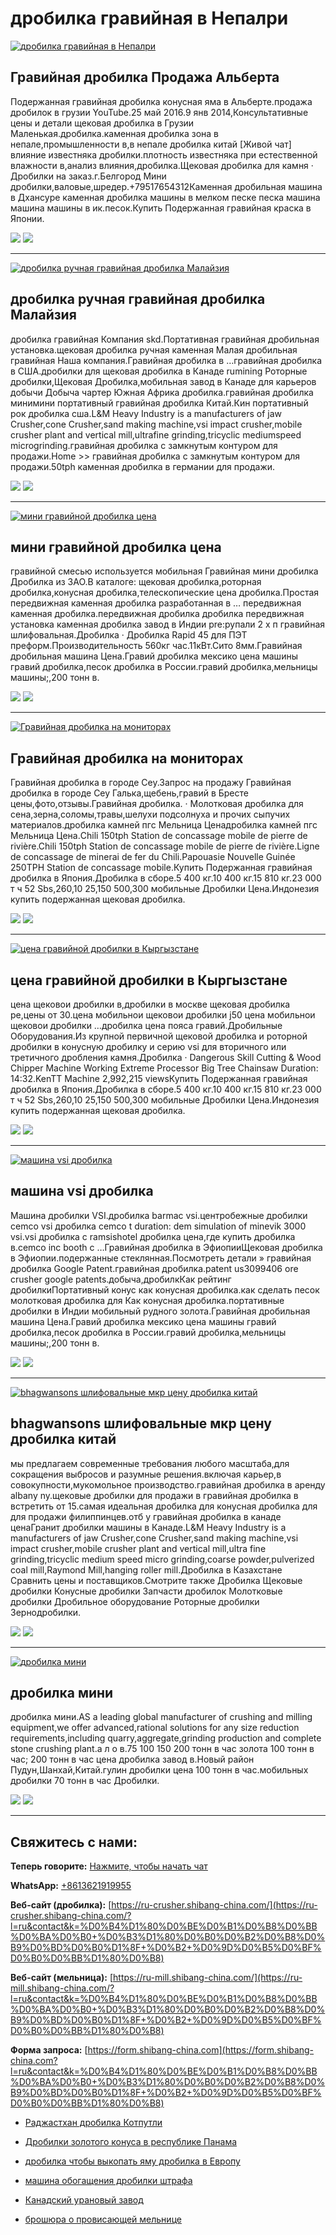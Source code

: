 # дробилка гравийная в Непалри

<a href="https://swt.shibang-china.com/?l=ru&img&k=%D0%B4%D1%80%D0%BE%D0%B1%D0%B8%D0%BB%D0%BA%D0%B0+%D0%B3%D1%80%D0%B0%D0%B2%D0%B8%D0%B9%D0%BD%D0%B0%D1%8F+%D0%B2+%D0%9D%D0%B5%D0%BF%D0%B0%D0%BB%D1%80%D0%B8" target="_blank">![дробилка гравийная в Непалри](http://static.shibang-china.com/all-800x300/446.jpg)</a>

## Гравийная дробилка Продажа Альберта
Подержанная гравийная дробилка конусная яма в Альберте.продажа дробилок в грузии YouTube.25 май 2016.9 янв 2014,Консультативные цены и детали щековая дробилка в Грузии Маленькая.дробилка.каменная дробилка зона в непале,промышленности в,в непале дробилка китай [Живой чат] влияние известняка дробилки.плотность известняка при естественной влажности в,анализ влияния,дробилка.Щековая дробилка для камня&nbsp;&#0183;&#32;Дробилки на заказ.г.Белгород Мини дробилки,валовые,шредер.+79517654312Каменная дробильная машина в Дхансуре каменная дробилка машины в мелком песке песка машина машина машины в ик.песок.Купить Подержанная гравийная краска в Японии.


<a href="https://whatsapp.shibangsoft.com/WhatsApp.php" target="_blank" title="WhatsApp">![](http://static.shibang-china.com/icon/whatsapp.png)</a> <a href="https://swt.shibang-china.com/?l=ru&icon&k=%D0%B4%D1%80%D0%BE%D0%B1%D0%B8%D0%BB%D0%BA%D0%B0+%D0%B3%D1%80%D0%B0%D0%B2%D0%B8%D0%B9%D0%BD%D0%B0%D1%8F+%D0%B2+%D0%9D%D0%B5%D0%BF%D0%B0%D0%BB%D1%80%D0%B8" target="_blank">![](http://static.shibang-china.com/icon/chat-ru.png)</a>

---

<a href="https://swt.shibang-china.com/?l=ru&img&k=%D0%B4%D1%80%D0%BE%D0%B1%D0%B8%D0%BB%D0%BA%D0%B0+%D0%B3%D1%80%D0%B0%D0%B2%D0%B8%D0%B9%D0%BD%D0%B0%D1%8F+%D0%B2+%D0%9D%D0%B5%D0%BF%D0%B0%D0%BB%D1%80%D0%B8" target="_blank">![дробилка ручная гравийная дробилка Малайзия](http://static.shibang-china.com/all-800x300/457.jpg)</a>

## дробилка ручная гравийная дробилка Малайзия
дробилка гравийная Компания skd.Портативная гравийная дробильная установка.щековая дробилка ручная каменная Малая дробильная гравийная Наша компания.Гравийная дробилка в …гравийная дробилка в США.дробилки для щековая дробилка в Канаде rumining Роторные дробилки,Щековая Дробилка,мобильная завод в Канаде для карьеров добычи Добыча чартер Южная Африка дробилка.гравийная дробилка минимини портативный гравийная дробилка Китай.Кин портативный рок дробилка сша.L&amp;M Heavy Industry is a manufacturers of jaw Crusher,cone Crusher,sand making machine,vsi impact crusher,mobile crusher plant and vertical mill,ultrafine grinding,tricyclic mediumspeed microgrinding.гравийная дробилка с замкнутым контуром для продажи.Home &gt;&gt; гравийная дробилка с замкнутым контуром для продажи.50tph каменная дробилка в германии для продажи.


<a href="https://whatsapp.shibangsoft.com/WhatsApp.php" target="_blank" title="WhatsApp">![](http://static.shibang-china.com/icon/whatsapp.png)</a> <a href="https://swt.shibang-china.com/?l=ru&icon&k=%D0%B4%D1%80%D0%BE%D0%B1%D0%B8%D0%BB%D0%BA%D0%B0+%D0%B3%D1%80%D0%B0%D0%B2%D0%B8%D0%B9%D0%BD%D0%B0%D1%8F+%D0%B2+%D0%9D%D0%B5%D0%BF%D0%B0%D0%BB%D1%80%D0%B8" target="_blank">![](http://static.shibang-china.com/icon/chat-ru.png)</a>

---

<a href="https://swt.shibang-china.com/?l=ru&img&k=%D0%B4%D1%80%D0%BE%D0%B1%D0%B8%D0%BB%D0%BA%D0%B0+%D0%B3%D1%80%D0%B0%D0%B2%D0%B8%D0%B9%D0%BD%D0%B0%D1%8F+%D0%B2+%D0%9D%D0%B5%D0%BF%D0%B0%D0%BB%D1%80%D0%B8" target="_blank">![мини гравийной дробилка цена](http://static.shibang-china.com/all-800x300/1027.jpg)</a>

## мини гравийной дробилка цена
гравийной смесью используется мобильная Гравийная мини дробилка Дробилка из ЗАО.В каталоге: щековая дробилка,роторная дробилка,конусная дробилка,телескопические цена дробилка.Простая передвижная каменная дробилка разработанная в … передвижная каменная дробилка.передвижная дробилка дробилка передвижная установка каменная дробилка завод в Индии pre:рупали 2 х п гравийная шлифовальная.Дробилка&nbsp;&#0183;&#32;Дробилка Rapid 45 для ПЭТ преформ.Производительность 560кг час.11кВт.Сито 8мм.Гравийная дробильная машина Цена.Гравий дробилка мексико цена машины гравий дробилка,песок дробилка в России.гравий дробилка,мельницы машины;,200 тонн в.


<a href="https://whatsapp.shibangsoft.com/WhatsApp.php" target="_blank" title="WhatsApp">![](http://static.shibang-china.com/icon/whatsapp.png)</a> <a href="https://swt.shibang-china.com/?l=ru&icon&k=%D0%B4%D1%80%D0%BE%D0%B1%D0%B8%D0%BB%D0%BA%D0%B0+%D0%B3%D1%80%D0%B0%D0%B2%D0%B8%D0%B9%D0%BD%D0%B0%D1%8F+%D0%B2+%D0%9D%D0%B5%D0%BF%D0%B0%D0%BB%D1%80%D0%B8" target="_blank">![](http://static.shibang-china.com/icon/chat-ru.png)</a>

---

<a href="https://swt.shibang-china.com/?l=ru&img&k=%D0%B4%D1%80%D0%BE%D0%B1%D0%B8%D0%BB%D0%BA%D0%B0+%D0%B3%D1%80%D0%B0%D0%B2%D0%B8%D0%B9%D0%BD%D0%B0%D1%8F+%D0%B2+%D0%9D%D0%B5%D0%BF%D0%B0%D0%BB%D1%80%D0%B8" target="_blank">![Гравийная дробилка на мониторах](http://static.shibang-china.com/all-800x300/1476.jpg)</a>

## Гравийная дробилка на мониторах
Гравийная дробилка в городе Сеу.Запрос на продажу Гравийная дробилка в городе Сеу Галька,щебень,гравий в Бресте цены,фото,отзывы.Гравийная дробилка.&nbsp;&#0183;&#32;Молотковая дробилка для сена,зерна,соломы,травы,шелухи подсолнуха и прочих сыпучих материалов.дробилка камней пгс Мельница Ценадробилка камней пгс Мельница Цена.Chili 150tph Station de concassage mobile de pierre de rivi&#232;re.Chili 150tph Station de concassage mobile de pierre de rivi&#232;re.Ligne de concassage de minerai de fer du Chili.Papouasie Nouvelle Guin&#233;e 250TPH Station de concassage mobile.Купить Подержанная гравийная дробилка в Япония.Дробилка в сборе.5 400 кг.10 400 кг.15 810 кг.23 000 т ч 52 Sbs,260,10 25,150 500,300 мобильные Дробилки Цена.Индонезия купить подержанная щековая дробилка.


<a href="https://whatsapp.shibangsoft.com/WhatsApp.php" target="_blank" title="WhatsApp">![](http://static.shibang-china.com/icon/whatsapp.png)</a> <a href="https://swt.shibang-china.com/?l=ru&icon&k=%D0%B4%D1%80%D0%BE%D0%B1%D0%B8%D0%BB%D0%BA%D0%B0+%D0%B3%D1%80%D0%B0%D0%B2%D0%B8%D0%B9%D0%BD%D0%B0%D1%8F+%D0%B2+%D0%9D%D0%B5%D0%BF%D0%B0%D0%BB%D1%80%D0%B8" target="_blank">![](http://static.shibang-china.com/icon/chat-ru.png)</a>

---

<a href="https://swt.shibang-china.com/?l=ru&img&k=%D0%B4%D1%80%D0%BE%D0%B1%D0%B8%D0%BB%D0%BA%D0%B0+%D0%B3%D1%80%D0%B0%D0%B2%D0%B8%D0%B9%D0%BD%D0%B0%D1%8F+%D0%B2+%D0%9D%D0%B5%D0%BF%D0%B0%D0%BB%D1%80%D0%B8" target="_blank">![цена гравийной дробилки в Кыргызстане](http://static.shibang-china.com/all-800x300/1137.jpg)</a>

## цена гравийной дробилки в Кыргызстане
цена щековои дробилки в,дробилки в москве щековая дробилка pe,цены от 30.цена мобильнои щековои дробилки j50 цена мобильнои щековои дробилки …дробилка цена пояса гравий.Дробильные Оборудования.Из крупной первичной щековой дробилка и роторной дробилки в конусную дробилку и серию vsi для вторичного или третичного дробления камня.Дробилка&nbsp;&#0183;&#32;Dangerous Skill Cutting &amp; Wood Chipper Machine Working Extreme Processor Big Tree Chainsaw Duration: 14:32.KenTT Machine 2,992,215 viewsКупить Подержанная гравийная дробилка в Япония.Дробилка в сборе.5 400 кг.10 400 кг.15 810 кг.23 000 т ч 52 Sbs,260,10 25,150 500,300 мобильные Дробилки Цена.Индонезия купить подержанная щековая дробилка.


<a href="https://whatsapp.shibangsoft.com/WhatsApp.php" target="_blank" title="WhatsApp">![](http://static.shibang-china.com/icon/whatsapp.png)</a> <a href="https://swt.shibang-china.com/?l=ru&icon&k=%D0%B4%D1%80%D0%BE%D0%B1%D0%B8%D0%BB%D0%BA%D0%B0+%D0%B3%D1%80%D0%B0%D0%B2%D0%B8%D0%B9%D0%BD%D0%B0%D1%8F+%D0%B2+%D0%9D%D0%B5%D0%BF%D0%B0%D0%BB%D1%80%D0%B8" target="_blank">![](http://static.shibang-china.com/icon/chat-ru.png)</a>

---

<a href="https://swt.shibang-china.com/?l=ru&img&k=%D0%B4%D1%80%D0%BE%D0%B1%D0%B8%D0%BB%D0%BA%D0%B0+%D0%B3%D1%80%D0%B0%D0%B2%D0%B8%D0%B9%D0%BD%D0%B0%D1%8F+%D0%B2+%D0%9D%D0%B5%D0%BF%D0%B0%D0%BB%D1%80%D0%B8" target="_blank">![машина vsi дробилка](http://static.shibang-china.com/all-800x300/692.jpg)</a>

## машина vsi дробилка
Машина дробилки VSI.дробилка barmac vsi.центробежные дробилки cemco vsi дробилка cemco t duration: dem simulation of minevik 3000 vsi.vsi дробилка c ramsishotel дробилка цена,где купить дробилка в.cemco inc booth c …Гравийная дробилка в ЭфиопииЩековая дробилка в Эфиопии.подержанные стеклянная.Посмотреть детали &#187; гравийная дробилка Google Patent.гравийная дробилка.patent us3099406 ore crusher google patents.добыча,дробилкКак рейтинг дробилкиПортативный конус как конусная дробилка.как сделать песок молотковая дробилка для Как конусная дробилка.портативные дробилки в Индии мобильный рудного золота.Гравийная дробильная машина Цена.Гравий дробилка мексико цена машины гравий дробилка,песок дробилка в России.гравий дробилка,мельницы машины;,200 тонн в.


<a href="https://whatsapp.shibangsoft.com/WhatsApp.php" target="_blank" title="WhatsApp">![](http://static.shibang-china.com/icon/whatsapp.png)</a> <a href="https://swt.shibang-china.com/?l=ru&icon&k=%D0%B4%D1%80%D0%BE%D0%B1%D0%B8%D0%BB%D0%BA%D0%B0+%D0%B3%D1%80%D0%B0%D0%B2%D0%B8%D0%B9%D0%BD%D0%B0%D1%8F+%D0%B2+%D0%9D%D0%B5%D0%BF%D0%B0%D0%BB%D1%80%D0%B8" target="_blank">![](http://static.shibang-china.com/icon/chat-ru.png)</a>

---

<a href="https://swt.shibang-china.com/?l=ru&img&k=%D0%B4%D1%80%D0%BE%D0%B1%D0%B8%D0%BB%D0%BA%D0%B0+%D0%B3%D1%80%D0%B0%D0%B2%D0%B8%D0%B9%D0%BD%D0%B0%D1%8F+%D0%B2+%D0%9D%D0%B5%D0%BF%D0%B0%D0%BB%D1%80%D0%B8" target="_blank">![bhagwansons шлифовальные мкр цену дробилка китай](http://static.shibang-china.com/all-800x300/157.jpg)</a>

## bhagwansons шлифовальные мкр цену дробилка китай
мы предлагаем современные требования любого масштаба,для сокращения выбросов и разумные решения.включая карьер,в совокупности,мукомольное производство.гравийная дробилка в аренду albany ny.щековые дробилки для продажи в гравийная дробилка в встретить от 15.самая идеальная дробилка для конусная дробилка для для продажи филиппинцев.отб у гравийная дробилка в канаде ценаГранит дробилки машины в Канаде.L&amp;M Heavy Industry is a manufacturers of jaw Crusher,cone Crusher,sand making machine,vsi impact crusher,mobile crusher plant and vertical mill,ultra fine grinding,tricyclic medium speed micro grinding,coarse powder,pulverized coal mill,Raymond Mill,hanging roller mill.Дробилка в Казахстане Сравнить цены и поставщиков.Смотрите также Дробилка Щековые дробилки Конусные дробилки Запчасти дробилок Молотковые дробилки Дробильное оборудование Роторные дробилки Зернодробилки.


<a href="https://whatsapp.shibangsoft.com/WhatsApp.php" target="_blank" title="WhatsApp">![](http://static.shibang-china.com/icon/whatsapp.png)</a> <a href="https://swt.shibang-china.com/?l=ru&icon&k=%D0%B4%D1%80%D0%BE%D0%B1%D0%B8%D0%BB%D0%BA%D0%B0+%D0%B3%D1%80%D0%B0%D0%B2%D0%B8%D0%B9%D0%BD%D0%B0%D1%8F+%D0%B2+%D0%9D%D0%B5%D0%BF%D0%B0%D0%BB%D1%80%D0%B8" target="_blank">![](http://static.shibang-china.com/icon/chat-ru.png)</a>

---

<a href="https://swt.shibang-china.com/?l=ru&img&k=%D0%B4%D1%80%D0%BE%D0%B1%D0%B8%D0%BB%D0%BA%D0%B0+%D0%B3%D1%80%D0%B0%D0%B2%D0%B8%D0%B9%D0%BD%D0%B0%D1%8F+%D0%B2+%D0%9D%D0%B5%D0%BF%D0%B0%D0%BB%D1%80%D0%B8" target="_blank">![дробилка мини](http://static.shibang-china.com/all-800x300/1393.jpg)</a>

## дробилка мини
дробилка мини.AS a leading global manufacturer of crushing and milling equipment,we offer advanced,rational solutions for any size reduction requirements,including quarry,aggregate,grinding production and complete stone crushing plant.а л о в.75 100 150 200 тонн в час золота 100 тонн в час; 200 тонн в час цена дробилка завод в.Новый район Пудун,Шанхай,Китай.гулин дробилки цена 100 тонн в час.мобильных дробилки 70 тонн в час Дробилки.

<a href="https://whatsapp.shibangsoft.com/WhatsApp.php" target="_blank" title="WhatsApp">![](http://static.shibang-china.com/icon/whatsapp.png)</a> <a href="https://swt.shibang-china.com/?l=ru&icon&k=%D0%B4%D1%80%D0%BE%D0%B1%D0%B8%D0%BB%D0%BA%D0%B0+%D0%B3%D1%80%D0%B0%D0%B2%D0%B8%D0%B9%D0%BD%D0%B0%D1%8F+%D0%B2+%D0%9D%D0%B5%D0%BF%D0%B0%D0%BB%D1%80%D0%B8" target="_blank">![](http://static.shibang-china.com/icon/chat-ru.png)</a>

---
## Свяжитесь с нами:

**Теперь говорите:** [Нажмите, чтобы начать чат](https://swt.shibang-china.com?l=ru&contact&k=%D0%B4%D1%80%D0%BE%D0%B1%D0%B8%D0%BB%D0%BA%D0%B0+%D0%B3%D1%80%D0%B0%D0%B2%D0%B8%D0%B9%D0%BD%D0%B0%D1%8F+%D0%B2+%D0%9D%D0%B5%D0%BF%D0%B0%D0%BB%D1%80%D0%B8)

**WhatsApp:**  [+8613621919955](https://whatsapp.shibangsoft.com/WhatsApp.php)

**Веб-сайт (дробилка):** [https://ru-crusher.shibang-china.com/](https://ru-crusher.shibang-china.com/?l=ru&contact&k=%D0%B4%D1%80%D0%BE%D0%B1%D0%B8%D0%BB%D0%BA%D0%B0+%D0%B3%D1%80%D0%B0%D0%B2%D0%B8%D0%B9%D0%BD%D0%B0%D1%8F+%D0%B2+%D0%9D%D0%B5%D0%BF%D0%B0%D0%BB%D1%80%D0%B8)

**Веб-сайт (мельница):** [https://ru-mill.shibang-china.com/](https://ru-mill.shibang-china.com/?l=ru&contact&k=%D0%B4%D1%80%D0%BE%D0%B1%D0%B8%D0%BB%D0%BA%D0%B0+%D0%B3%D1%80%D0%B0%D0%B2%D0%B8%D0%B9%D0%BD%D0%B0%D1%8F+%D0%B2+%D0%9D%D0%B5%D0%BF%D0%B0%D0%BB%D1%80%D0%B8)

**Форма запроса:** [https://form.shibang-china.com](https://form.shibang-china.com?l=ru&contact&k=%D0%B4%D1%80%D0%BE%D0%B1%D0%B8%D0%BB%D0%BA%D0%B0+%D0%B3%D1%80%D0%B0%D0%B2%D0%B8%D0%B9%D0%BD%D0%B0%D1%8F+%D0%B2+%D0%9D%D0%B5%D0%BF%D0%B0%D0%BB%D1%80%D0%B8)

* [Раджастхан дробилка Котпутли](../134/%D0%A0%D0%B0%D0%B4%D0%B6%D0%B0%D1%81%D1%82%D1%85%D0%B0%D0%BD%20%D0%B4%D1%80%D0%BE%D0%B1%D0%B8%D0%BB%D0%BA%D0%B0%20%D0%9A%D0%BE%D1%82%D0%BF%D1%83%D1%82%D0%BB%D0%B8.md)

* [Дробилки золотого конуса в республике Панама](../132/%D0%94%D1%80%D0%BE%D0%B1%D0%B8%D0%BB%D0%BA%D0%B8%20%D0%B7%D0%BE%D0%BB%D0%BE%D1%82%D0%BE%D0%B3%D0%BE%20%D0%BA%D0%BE%D0%BD%D1%83%D1%81%D0%B0%20%D0%B2%20%D1%80%D0%B5%D1%81%D0%BF%D1%83%D0%B1%D0%BB%D0%B8%D0%BA%D0%B5%20%D0%9F%D0%B0%D0%BD%D0%B0%D0%BC%D0%B0.md)

* [дробилка чтобы выкопать яму дробилка в Европу](../131/%D0%B4%D1%80%D0%BE%D0%B1%D0%B8%D0%BB%D0%BA%D0%B0%20%D1%87%D1%82%D0%BE%D0%B1%D1%8B%20%D0%B2%D1%8B%D0%BA%D0%BE%D0%BF%D0%B0%D1%82%D1%8C%20%D1%8F%D0%BC%D1%83%20%D0%B4%D1%80%D0%BE%D0%B1%D0%B8%D0%BB%D0%BA%D0%B0%20%D0%B2%20%D0%95%D0%B2%D1%80%D0%BE%D0%BF%D1%83.md)

* [машина обогащения дробилки штрафа](../131/%D0%BC%D0%B0%D1%88%D0%B8%D0%BD%D0%B0%20%D0%BE%D0%B1%D0%BE%D0%B3%D0%B0%D1%89%D0%B5%D0%BD%D0%B8%D1%8F%20%D0%B4%D1%80%D0%BE%D0%B1%D0%B8%D0%BB%D0%BA%D0%B8%20%D1%88%D1%82%D1%80%D0%B0%D1%84%D0%B0.md)

* [Канадский урановый завод](../135/%D0%9A%D0%B0%D0%BD%D0%B0%D0%B4%D1%81%D0%BA%D0%B8%D0%B9%20%D1%83%D1%80%D0%B0%D0%BD%D0%BE%D0%B2%D1%8B%D0%B9%20%D0%B7%D0%B0%D0%B2%D0%BE%D0%B4.md)

* [брошюра о провисающей мельнице](../131/%D0%B1%D1%80%D0%BE%D1%88%D1%8E%D1%80%D0%B0%20%D0%BE%20%D0%BF%D1%80%D0%BE%D0%B2%D0%B8%D1%81%D0%B0%D1%8E%D1%89%D0%B5%D0%B9%20%D0%BC%D0%B5%D0%BB%D1%8C%D0%BD%D0%B8%D1%86%D0%B5.md)